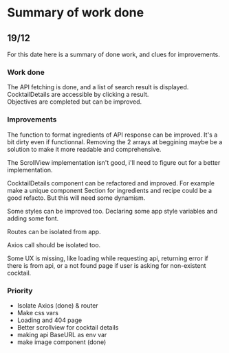 # Summary of work done

## 19/12

For this date here is a summary of done work, and clues for improvements.

### Work done

The API fetching is done, and a list of search result is displayed.  
CocktailDetails are accessible by clicking a result.  
Objectives are completed but can be improved.  

### Improvements

The function to format ingredients of API response can be improved. It's a bit dirty even if functionnal. Removing the 2 arrays at beggining maybe be a solution to make it more readable and comprehensive.  

The ScrollView implementation isn't good, i'll need to figure out for a better implementation.  

CocktailDetails component can be refactored and improved. For example make a unique component Section for ingredients and recipe could be a good refacto. But this will need some dynamism.  

Some styles can be improved too. Declaring some app style variables and adding some font.    

Routes can be isolated from app.

Axios call should be isolated too.

Some UX is missing, like loading while requesting api, returning error if there is from api, or a not found page if user is asking for non-existent cocktail.  


### Priority

- Isolate Axios (done) & router
- Make css vars
- Loading and 404 page
- Better scrollview for cocktail details
- making api BaseURL as env var
- make image component (done)